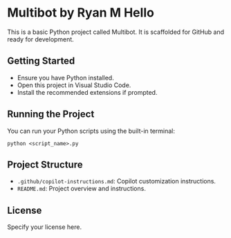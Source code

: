 # Multibot by Ryan M Hello

This is a basic Python project called Multibot. It is scaffolded for GitHub and ready for development.

## Getting Started
- Ensure you have Python installed.
- Open this project in Visual Studio Code.
- Install the recommended extensions if prompted.

## Running the Project
You can run your Python scripts using the built-in terminal:

```
python <script_name>.py
```

## Project Structure
- `.github/copilot-instructions.md`: Copilot customization instructions.
- `README.md`: Project overview and instructions.

## License
Specify your license here.
